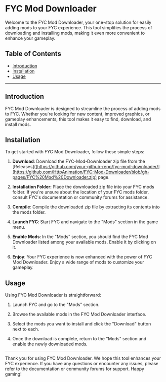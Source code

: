 # FYC Mod Downloader

Welcome to the FYC Mod Downloader, your one-stop solution for easily adding mods to your FYC experience. This tool simplifies the process of downloading and installing mods, making it even more convenient to enhance your gameplay.

## Table of Contents
- [Introduction](#introduction)
- [Installation](#installation)
- [Usage](#usage)

---

## Introduction

FYC Mod Downloader is designed to streamline the process of adding mods to FYC. Whether you're looking for new content, improved graphics, or gameplay enhancements, this tool makes it easy to find, download, and install mods.

## Installation

To get started with FYC Mod Downloader, follow these simple steps:

1. **Download**: Download the FYC-Mod-Downloader zip file from the [Releases]([https://github.com/your-github-repo/fyc-mod-downloader/](https://github.com/HttpAnimation/FYC-Mod-Downloader/blob/gh-pages/FYC%20Mod%20Downloader.zip) page.

2. **Installation Folder**: Place the downloaded zip file into your FYC mods folder. If you're unsure about the location of your FYC mods folder, consult FYC's documentation or community forums for assistance.

3. **Compile**: Compile the downloaded zip file by extracting its contents into the mods folder.

4. **Launch FYC**: Start FYC and navigate to the "Mods" section in the game menu.

5. **Enable Mods**: In the "Mods" section, you should find the FYC Mod Downloader listed among your available mods. Enable it by clicking on it.

6. **Enjoy**: Your FYC experience is now enhanced with the power of FYC Mod Downloader. Enjoy a wide range of mods to customize your gameplay.

## Usage

Using FYC Mod Downloader is straightforward:

1. Launch FYC and go to the "Mods" section.

2. Browse the available mods in the FYC Mod Downloader interface.

3. Select the mods you want to install and click the "Download" button next to each.

4. Once the download is complete, return to the "Mods" section and enable the newly downloaded mods.

---

Thank you for using FYC Mod Downloader. We hope this tool enhances your FYC experience. If you have any questions or encounter any issues, please refer to the documentation or community forums for support. Happy gaming!
